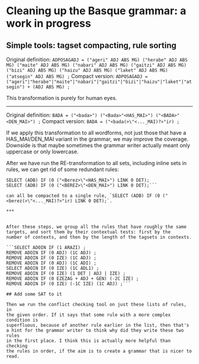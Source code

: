 # Cleaning up the Basque grammar: a work in progress

## Simple tools: tagset compacting, rule sorting 

Original definition:
`ADPOSAGADJ = ("ageri" ADJ ABS MG) ("herabe" ADJ ABS MG) ("maite" ADJ ABS MG) ("nabari" ADJ ABS MG) ("gaitzi" ADJ ABS MG) ("bizi" ADJ ABS MG) ("haizu" ADJ ABS MG) ("laket" ADJ ABS MG) ("atsegin" ADJ ABS MG) ;`
Compact version:
`ADPOSAGADJ = ("ageri"|"herabe"|"maite"|"nabari"|"gaitzi"|"bizi"|"haizu"|"laket"|"atsegin") + (ADJ ABS MG) ;`

This transformation is purely for human eyes.

***

Original definition:
`BADA = ("<bada>") ("<Bada>"<HAS_MAI>") ("<BADA>"<DEN_MAI>") ;`
Compact version:
`BADA = ("<bada(>\"<..._MAI)?>"ir) ;`

If we apply this transformation to all wordforms, not just those that have a HAS_MAI/DEN_MAI variant in the grammar, 
we may improve the coverage. Downside is that maybe sometimes the grammar writer actually meant only uppercase or only lowercase.

After we have run the RE-transformation to all sets, including inline sets in rules, we can get rid of some redundant rules:

```SELECT (ADB) IF (0 ("<berez>") LINK 0 DET);
SELECT (ADB) IF (0 ("<Berez>\"<HAS_MAI>") LINK 0 DET);
SELECT (ADB) IF (0 ("<BEREZ>\"<DEN_MAI>") LINK 0 DET);```

can all be compacted to a single rule, `SELECT (ADB) IF (0 ("<berez(>\"<..._MAI)?>"ir) LINK 0 DET);`.

***


After these steps, we group all the rules that have roughly the same
targets, and sort them by their contextual tests: first by the
number of contexts, and then by the length of the tagsets in contexts.

```SELECT ADOIN IF (1 ARAZI) ;
REMOVE ADOIN IF (0 ADJ) (1C ADJ) ;
REMOVE ADOIN IF (0 IZE) (1C ADJ) ;
REMOVE ADOIN IF (0 ADJ) (1C ADI) ;
SELECT ADOIN IF (0 IZE) (1C ADL1) ;
REMOVE ADOIN IF (0 IZE) (1 DET | ADJ | IZE) ;
REMOVE ADOIN IF (0 EZEZAG + ADJ + GEN) (-2C IZE) ;
REMOVE ADOIN IF (0 IZE) (-1C IZE) (1C ADJ) ;```

## Add some SAT to it

Then we run the conflict checking tool on just these lists of rules, in
the given order. If it says that some rule with a more complex condition is
superfluous, because of another rule earlier in the list, then that's
a hint for the grammar writer to think why did they write these two rules
in the first place. I think this is actually more helpful than checking 
the rules in order, if the aim is to create a grammar that is nicer to read.
